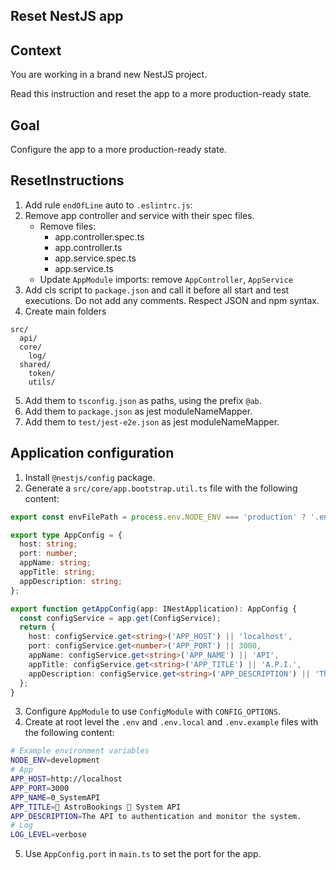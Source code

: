## Reset NestJS app

## Context

You are working in a brand new NestJS project.

Read this instruction and reset the app to a more production-ready state.

## Goal

Configure the app to a more production-ready state.

## ResetInstructions

1. Add rule `endOfLine` auto to `.eslintrc.js`:
2. Remove app controller and service with their spec files.
   - Remove files:
     - app.controller.spec.ts
     - app.controller.ts
     - app.service.spec.ts
     - app.service.ts
   - Update `AppModule` imports: remove `AppController`, `AppService`
3. Add cls script to `package.json` and call it before all start and test executions. Do not add any comments. Respect JSON and npm syntax.
4. Create main folders

```
src/
  api/
  core/
    log/
  shared/
    token/
    utils/
```

5. Add them to `tsconfig.json` as paths, using the prefix `@ab`.
6. Add them to `package.json` as jest moduleNameMapper.
7. Add them to `test/jest-e2e.json` as jest moduleNameMapper.

## Application configuration

1. Install `@nestjs/config` package.
2. Generate a `src/core/app.bootstrap.util.ts` file with the following content:

```typescript
export const envFilePath = process.env.NODE_ENV === 'production' ? '.env' : '.env.local';

export type AppConfig = {
  host: string;
  port: number;
  appName: string;
  appTitle: string;
  appDescription: string;
};

export function getAppConfig(app: INestApplication): AppConfig {
  const configService = app.get(ConfigService);
  return {
    host: configService.get<string>('APP_HOST') || 'localhost',
    port: configService.get<number>('APP_PORT') || 3000,
    appName: configService.get<string>('APP_NAME') || 'API',
    appTitle: configService.get<string>('APP_TITLE') || 'A.P.I.',
    appDescription: configService.get<string>('APP_DESCRIPTION') || 'The API.',
  };
}
```

3. Configure `AppModule` to use `ConfigModule` with `CONFIG_OPTIONS`.
4. Create at root level the `.env` and `.env.local` and `.env.example` files with the following content:

```bash
# Example environment variables
NODE_ENV=development
# App
APP_HOST=http://localhost
APP_PORT=3000
APP_NAME=0_SystemAPI
APP_TITLE=🚀 AstroBookings 👔 System API
APP_DESCRIPTION=The API to authentication and monitor the system.
# Log
LOG_LEVEL=verbose
```

5. Use `AppConfig.port` in `main.ts` to set the port for the app.
